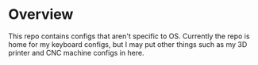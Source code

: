 # Overview
This repo contains configs that aren't specific to OS. Currently the repo is 
home for my keyboard configs, but I may put other things such as my 3D printer
and CNC machine configs in here. 